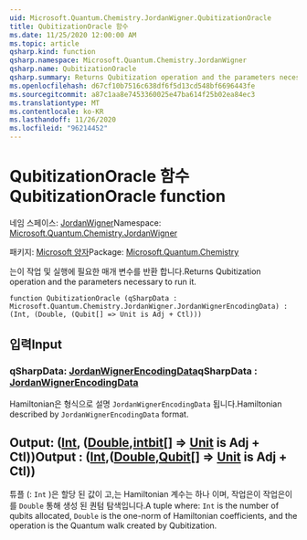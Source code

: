 ```yaml
---
uid: Microsoft.Quantum.Chemistry.JordanWigner.QubitizationOracle
title: QubitizationOracle 함수
ms.date: 11/25/2020 12:00:00 AM
ms.topic: article
qsharp.kind: function
qsharp.namespace: Microsoft.Quantum.Chemistry.JordanWigner
qsharp.name: QubitizationOracle
qsharp.summary: Returns Qubitization operation and the parameters necessary to run it.
ms.openlocfilehash: d67cf10b7516c638df6f5d13cd548bf6696443fe
ms.sourcegitcommit: a87c1aa8e7453360025e47ba614f25b02ea84ec3
ms.translationtype: MT
ms.contentlocale: ko-KR
ms.lasthandoff: 11/26/2020
ms.locfileid: "96214452"
---
```

# <a name="qubitizationoracle-function"></a><span data-ttu-id="83435-102">QubitizationOracle 함수</span><span class="sxs-lookup"><span data-stu-id="83435-102">QubitizationOracle function</span></span>

<span data-ttu-id="83435-103">네임 스페이스: [JordanWigner](xref:Microsoft.Quantum.Chemistry.JordanWigner)</span><span class="sxs-lookup"><span data-stu-id="83435-103">Namespace: [Microsoft.Quantum.Chemistry.JordanWigner](xref:Microsoft.Quantum.Chemistry.JordanWigner)</span></span>

<span data-ttu-id="83435-104">패키지: [Microsoft 양자](https://nuget.org/packages/Microsoft.Quantum.Chemistry)</span><span class="sxs-lookup"><span data-stu-id="83435-104">Package: [Microsoft.Quantum.Chemistry](https://nuget.org/packages/Microsoft.Quantum.Chemistry)</span></span>


<span data-ttu-id="83435-105">는이 작업 및 실행에 필요한 매개 변수를 반환 합니다.</span><span class="sxs-lookup"><span data-stu-id="83435-105">Returns Qubitization operation and the parameters necessary to run it.</span></span>

```qsharp
function QubitizationOracle (qSharpData : Microsoft.Quantum.Chemistry.JordanWigner.JordanWignerEncodingData) : (Int, (Double, (Qubit[] => Unit is Adj + Ctl)))
```


## <a name="input"></a><span data-ttu-id="83435-106">입력</span><span class="sxs-lookup"><span data-stu-id="83435-106">Input</span></span>

### <a name="qsharpdata--jordanwignerencodingdata"></a><span data-ttu-id="83435-107">qSharpData: [JordanWignerEncodingData](xref:Microsoft.Quantum.Chemistry.JordanWigner.JordanWignerEncodingData)</span><span class="sxs-lookup"><span data-stu-id="83435-107">qSharpData : [JordanWignerEncodingData](xref:Microsoft.Quantum.Chemistry.JordanWigner.JordanWignerEncodingData)</span></span>

<span data-ttu-id="83435-108">Hamiltonian은 형식으로 설명 `JordanWignerEncodingData` 됩니다.</span><span class="sxs-lookup"><span data-stu-id="83435-108">Hamiltonian described by `JordanWignerEncodingData` format.</span></span>



## <a name="output--intdoublequbit--unit--is-adj--ctl"></a><span data-ttu-id="83435-109">Output: ([Int](xref:microsoft.quantum.lang-ref.int), ([Double](xref:microsoft.quantum.lang-ref.double),[intbit](xref:microsoft.quantum.lang-ref.qubit)[] => [Unit](xref:microsoft.quantum.lang-ref.unit)  is Adj + Ctl))</span><span class="sxs-lookup"><span data-stu-id="83435-109">Output : ([Int](xref:microsoft.quantum.lang-ref.int),([Double](xref:microsoft.quantum.lang-ref.double),[Qubit](xref:microsoft.quantum.lang-ref.qubit)[] => [Unit](xref:microsoft.quantum.lang-ref.unit)  is Adj + Ctl))</span></span>

<span data-ttu-id="83435-110">튜플 (: `Int` )은 할당 된 값이 고,는 Hamiltonian 계수는 하나 이며, 작업은이 작업은이를 `Double` 통해 생성 된 퀀텀 탐색입니다.</span><span class="sxs-lookup"><span data-stu-id="83435-110">A tuple where: `Int` is the number of qubits allocated, `Double` is the one-norm of Hamiltonian coefficients, and the operation is the Quantum walk created by Qubitization.</span></span>